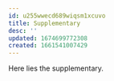 ```yaml
---
id: u255wwecd689wiqsm1xcuvo
title: Supplementary
desc: ''
updated: 1674699772308
created: 1661541007429
---
```

Here lies the supplementary.
